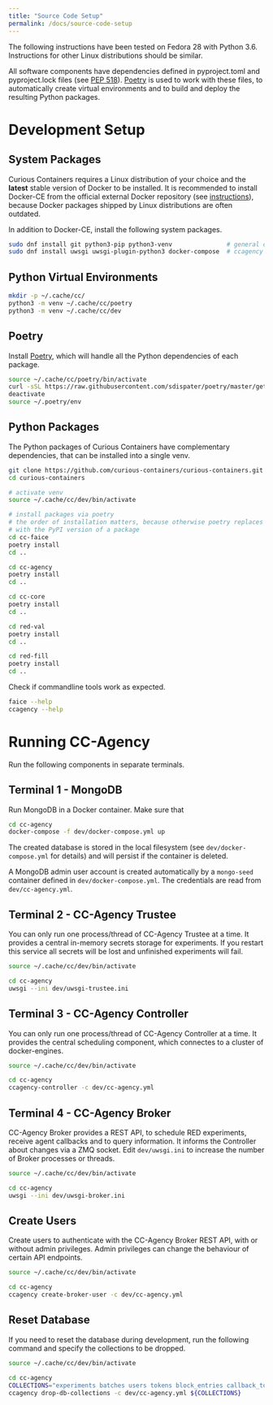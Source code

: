 ```yaml
---
title: "Source Code Setup"
permalink: /docs/source-code-setup
---
```


The following instructions have been tested on Fedora 28 with Python 3.6. Instructions for other Linux distributions should be similar.

All software components have dependencies defined in pyproject.toml and pyproject.lock files (see [PEP 518](https://www.python.org/dev/peps/pep-0518/)). [Poetry](https://poetry.eustace.io/) is used to work with these files, to automatically create virtual environments and to build and deploy the resulting Python packages.


# Development Setup

## System Packages

Curious Containers requires a Linux distribution of your choice and the **latest** stable version of Docker to be installed. It is recommended to install Docker-CE from the official external Docker repository (see [instructions](https://docs.docker.com/install/linux/docker-ce/fedora/)), because Docker packages shipped by Linux distributions are often outdated.

In addition to Docker-CE, install the following system packages.

```bash
sudo dnf install git python3-pip python3-venv               # general dev dependencies
sudo dnf install uwsgi uwsgi-plugin-python3 docker-compose  # ccagency dev dependencies
```


## Python Virtual Environments

```bash
mkdir -p ~/.cache/cc/
python3 -m venv ~/.cache/cc/poetry
python3 -m venv ~/.cache/cc/dev
```


## Poetry

Install [Poetry](https://github.com/sdispater/poetry), which will handle all the Python dependencies of each package.

```bash
source ~/.cache/cc/poetry/bin/activate
curl -sSL https://raw.githubusercontent.com/sdispater/poetry/master/get-poetry.py | python
deactivate
source ~/.poetry/env
```


## Python Packages

The Python packages of Curious Containers have complementary dependencies, that can be installed into a single venv.

```bash
git clone https://github.com/curious-containers/curious-containers.git
cd curious-containers

# activate venv
source ~/.cache/cc/dev/bin/activate

# install packages via poetry
# the order of installation matters, because otherwise poetry replaces the source code installation of a package (egg)
# with the PyPI version of a package
cd cc-faice
poetry install
cd ..

cd cc-agency
poetry install
cd ..

cd cc-core
poetry install
cd ..

cd red-val
poetry install
cd ..

cd red-fill
poetry install
cd ..
```

Check if commandline tools work as expected.

```bash
faice --help
ccagency --help
```


# Running CC-Agency

Run the following components in separate terminals.


## Terminal 1 - MongoDB

Run MongoDB in a Docker container. Make sure that

```bash
cd cc-agency
docker-compose -f dev/docker-compose.yml up
```

The created database is stored in the local filesystem (see `dev/docker-compose.yml` for details) and will persist if the container is deleted.

A MongoDB admin user account is created automatically by a `mongo-seed` container defined in `dev/docker-compose.yml`. The credentials are read from `dev/cc-agency.yml`.


## Terminal 2 - CC-Agency Trustee

You can only run one process/thread of CC-Agency Trustee at a time. It provides a central in-memory secrets storage for experiments. If you restart this service all secrets will be lost and unfinished experiments will fail.

```bash
source ~/.cache/cc/dev/bin/activate

cd cc-agency
uwsgi --ini dev/uwsgi-trustee.ini
```


## Terminal 3 - CC-Agency Controller

You can only run one process/thread of CC-Agency Controller at a time. It provides the central scheduling component, which connectes to a cluster of docker-engines.

```bash
source ~/.cache/cc/dev/bin/activate

cd cc-agency
ccagency-controller -c dev/cc-agency.yml
```


## Terminal 4 - CC-Agency Broker

CC-Agency Broker provides a REST API, to schedule RED experiments, receive agent callbacks and to query information. It informs the Controller about changes via a ZMQ socket. Edit `dev/uwsgi.ini` to increase the number of Broker processes or threads.

```bash
source ~/.cache/cc/dev/bin/activate

cd cc-agency
uwsgi --ini dev/uwsgi-broker.ini
```

## Create Users

Create users to authenticate with the CC-Agency Broker REST API, with or without admin privileges. Admin privileges can change the behaviour of certain API endpoints.

```bash
source ~/.cache/cc/dev/bin/activate

cd cc-agency
ccagency create-broker-user -c dev/cc-agency.yml
```

## Reset Database

If you need to reset the database during development, run the following command and specify the collections to be dropped.

```bash
source ~/.cache/cc/dev/bin/activate

cd cc-agency
COLLECTIONS="experiments batches users tokens block_entries callback_tokens"
ccagency drop-db-collections -c dev/cc-agency.yml ${COLLECTIONS}
```

